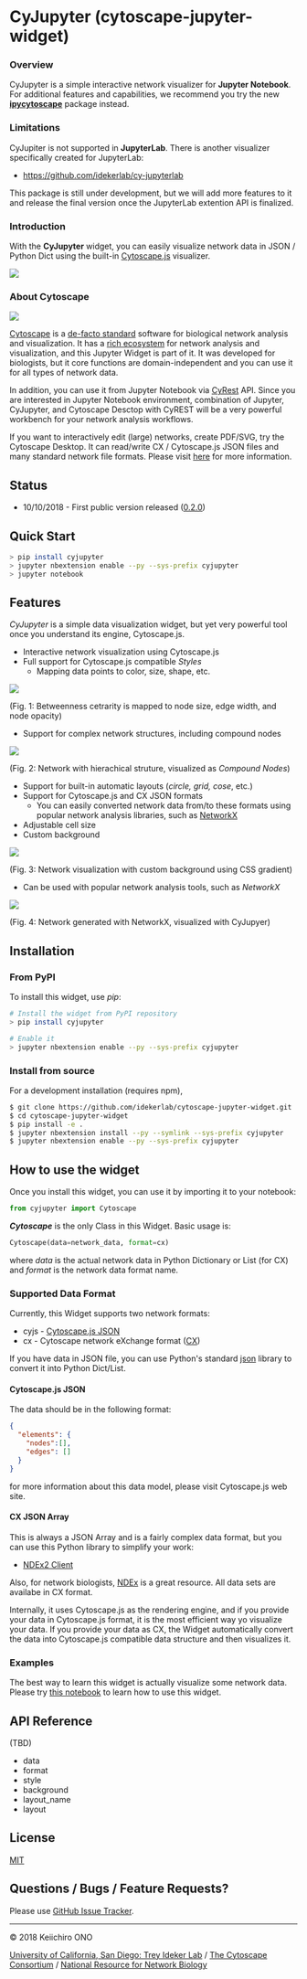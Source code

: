 # CyJupyter (cytoscape-jupyter-widget)

### Overview
CyJupyter is a simple interactive network visualizer for **Jupyter Notebook**. For additional features and capabilities, we recommend you try the new **[ipycytoscape](https://github.com/cytoscape/ipycytoscape)** package instead. 

### Limitations
CyJupiter is not supported in **JupyterLab**. There is another visualizer specifically created for JupyterLab:

* https://github.com/idekerlab/cy-jupyterlab

This package is still under development, but we will add more features to it and release the final version once the JupyterLab extention API is finalized.

### Introduction
With the **CyJupyter** widget, you can easily visualize network data in JSON / Python Dict using the built-in [Cytoscape.js](http://js.cytoscape.org/) visualizer.

![](examples/cyjupyter1.png)

### About Cytoscape

![](https://cytoscape.org/images/logo/cy3logoOrange.svg)

[Cytoscape](https://cytoscape.org/) is a [de-facto standard](https://scholar.google.com/scholar?hl=en&as_sdt=0%2C5&q=cytoscape&btnG=) software for biological network analysis and visualization.  It has a [rich ecosystem](http://apps.cytoscape.org/) for network analysis and visualization, and this Jupyter Widget is part of it.  It was developed for biologists, but it core functions are domain-independent and you can use it for all types of network data.

In addition, you can use it from Jupyter Notebook via [CyRest](https://github.com/cytoscape/cyREST/wiki) API.  Since you are interested in Jupyter Notebook environment, combination of Jupyter, CyJupyter, and Cytoscape Desctop with CyREST will be a very powerful workbench for your network analysis workflows.

If you want to interactively edit (large) networks, create PDF/SVG, try the Cytoscape Desktop.  It can read/write CX / Cytoscape.js JSON files and many standard network file formats.  Please visit [here](http://manual.cytoscape.org/en/stable/) for more information.


## Status

* 10/10/2018 - First public version released ([0.2.0](https://pypi.org/project/cyjupyter/0.2.0/))


## Quick Start

```bash
> pip install cyjupyter
> jupyter nbextension enable --py --sys-prefix cyjupyter
> jupyter notebook
```

## Features
_CyJupyter_ is a simple data visualization widget, but yet very powerful tool once you understand its engine, Cytoscape.js.

* Interactive network visualization using Cytoscape.js
* Full support for Cytoscape.js compatible _Styles_
  * Mapping data points to color, size, shape, etc.

![](examples/vs.png)

(Fig. 1: Betweenness cetrarity is mapped to node size, edge width, and node opacity)


* Support for complex network structures, including compound nodes

![](examples/compound_node.png)

(Fig. 2: Network with hierachical struture, visualized as _Compound Nodes_)

* Support for built-in automatic layouts (_circle, grid, cose_, etc.)
* Support for Cytoscape.js and CX JSON formats
  * You can easily converted network data from/to these formats using popular network analysis libraries, such as [NetworkX](https://networkx.github.io/) 
* Adjustable cell size
* Custom background

![](examples/custom_bg.png)

(Fig. 3: Network visualization with custom background using CSS gradient)

* Can be used with popular network analysis tools, such as *NetworkX*

![](examples/cyjupyter2.png)

(Fig. 4: Network generated with NetworkX, visualized with CyJupyer)

## Installation

### From PyPI

To install this widget, use _pip_:

```bash
# Install the widget from PyPI repository
> pip install cyjupyter

# Enable it
> jupyter nbextension enable --py --sys-prefix cyjupyter
```

### Install from source

For a development installation (requires npm),

```bash
$ git clone https://github.com/idekerlab/cytoscape-jupyter-widget.git
$ cd cytoscape-jupyter-widget
$ pip install -e .
$ jupyter nbextension install --py --symlink --sys-prefix cyjupyter
$ jupyter nbextension enable --py --sys-prefix cyjupyter
```

## How to use the widget

Once you install this widget, you can use it by importing it to your notebook:

```python
from cyjupyter import Cytoscape
```

**_Cytoscape_** is the only Class in this Widget.  Basic usage is:

```python
Cytoscape(data=network_data, format=cx)
```

where _data_ is the actual network data in Python Dictionary or List (for CX) and _format_ is the network data format name.

### Supported Data Format

Currently, this Widget supports two network formats:

* cyjs - [Cytoscape.js JSON](http://js.cytoscape.org/#notation/elements-json)
* cx - Cytoscape network eXchange format ([CX](http://www.home.ndexbio.org/data-model/))

If you have data in JSON file, you can use Python's standard [json](https://docs.python.org/3.7/library/json.html#module-json) library to convert it into Python Dict/List.

#### Cytoscape.js JSON

The data should be in the following format:

```json
{
  "elements": {
    "nodes":[],
    "edges": []
  }
}
```

for more information about this data model, please visit Cytoscape.js web site.

#### CX JSON Array

This is always a JSON Array and is a fairly complex data format, but you can use this Python library to simplify your work: 

* [NDEx2 Client](https://github.com/ndexbio/ndex2-client)

Also, for network biologists, [NDEx](http://www.ndexbio.org/) is a great resource. All data sets are availabe in CX format.

Internally, it uses Cytoscape.js as the rendering engine, and if you provide your data in Cytoscape.js format, it is the most efficient way yo visualize your data.  If you provide your data as CX, the Widget automatically convert the data into Cytoscape.js compatible data structure and then visualizes it.

### Examples
The best way to learn this widget is actually visualize some network data.  Please try [this notebook](examples/WidgetDemo1.ipynb) to learn how to use this widget.


## API Reference
(TBD)

* data
* format
* style
* background
* layout_name
* layout


## License

[MIT](https://opensource.org/licenses/MIT)

## Questions / Bugs / Feature Requests?

Please use [GitHub Issue Tracker](https://github.com/idekerlab/cytoscape-jupyter-widget/issues).


----
&copy; 2018 Keiichiro ONO 

[University of California, San Diego: Trey Ideker Lab](https://medschool.ucsd.edu/som/medicine/research/labs/ideker/Pages/default.aspx) / [The Cytoscape Consortium](http://169.228.38.215/) / [National Resource for Network Biology](http://nrnb.org/)
